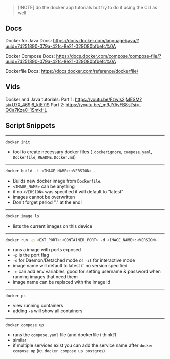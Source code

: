 
> [!NOTE] do the docker app tutorials but try to do it using the CLI as well
## Docs 
Docker for Java Docs: 
https://docs.docker.com/language/java/?uuid=7d251890-079a-42fc-8e21-029080bfbefc%0A

Docker Compose Docs:
https://docs.docker.com/compose/compose-file/?uuid=7d251890-079a-42fc-8e21-029080bfbefc%0A

Dockerfile Docs: 
https://docs.docker.com/reference/dockerfile/

## Vids
Docker and Java tutorials:
Part 1: https://youtu.be/FzwIs2jMESM?si=U7X_469j6_ktE7iS
Part 2: https://youtu.be/_m9JYAvFB8s?si=-QCa7KzaC-1SmkHL

## Script Snippets
---
```bash 
docker init
```
- tool to create necessary docker files  (`.dockerignore`, `compose.yaml`, `Dockerfile`, `README.Docker.md`)

---
```bash
docker build -t <IMAGE_NAME>:<VERSION> .
```
- Builds new docker image from `Dockerfile`. 
- `<IMAGE_NAME>` can be anything 
- if no `<VERSION>` was specified it will default to "latest"
- images cannot be overwritten
- Don't forget period "." at the end!

---
```bash
docker image ls
```
- lists the current images on this device

---
```bash
docker run -p <EXT_PORT>:<CONTAINER_PORT> -d <IMAGE_NAME>:<VERSION>
```
- runs a image with ports exposed
- `-p` is the port flag
- `-d` for Daemon/Detached mode or `-it` for interactive mode
- image name will default to latest if no version specified
- `-e` can add env variables, good for setting username & password when running images that need them 
- image name can be replaced with the image id

---
```bash
docker ps
``` 
- view running containers 
- adding `-a` will show all containers 

---
```bash 
docker compose up
```
- runs the `compose.yaml` file (and dockerfile i think?)
- similar 
- if multiple services exist you can add the service name after `docker compose up` 
  (ie. `docker compose up postgres`)

